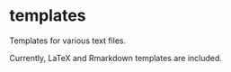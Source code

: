 # templates

Templates for various text files.

Currently, LaTeX and Rmarkdown templates are included.
